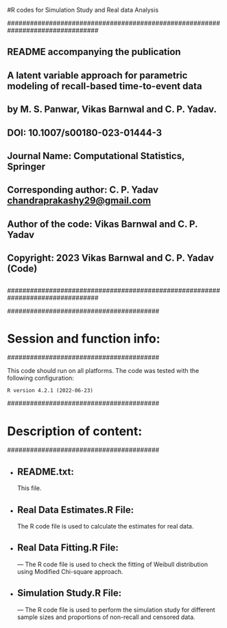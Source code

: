 #R codes for Simulation Study and Real data Analysis

################################################################################
## README accompanying the publication
##
##   A latent variable approach for parametric modeling of recall-based time-to-event data
##   by M. S. Panwar, Vikas Barnwal and C. P. Yadav.
##   DOI: 10.1007/s00180-023-01444-3
##   Journal Name: Computational Statistics, Springer 
##
## Corresponding author: C. P. Yadav <chandraprakashy29@gmail.com>
## Author of the code: Vikas Barnwal and C. P. Yadav
##
## Copyright: 2023 Vikas Barnwal and C. P. Yadav (Code)
##
################################################################################

########################################
# Session and function info:
########################################

This code should run on all platforms. The code was tested with the following configuration:

    R version 4.2.1 (2022-06-23)
    

########################################
# Description of content:
########################################

* README.txt:
  -----------
  This file.

* Real Data Estimates.R File:
  ----------------------

  The R code file is used to calculate the estimates for real data. 

* Real Data Fitting.R File:
  ----------------------
  — The R code file is used to check the fitting of Weibull distribution using Modified Chi-square approach.  

* Simulation Study.R File:
  ----------------------
  — The R code file is used to perform the simulation study for different sample sizes and proportions of non-recall and censored data.
